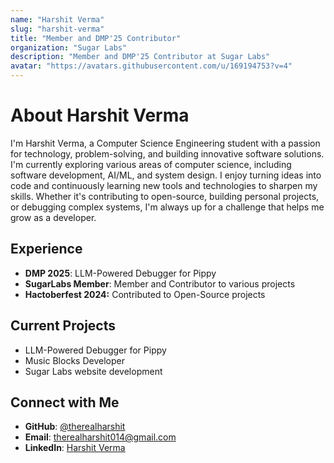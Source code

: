 ```yaml
---
name: "Harshit Verma"
slug: "harshit-verma"
title: "Member and DMP'25 Contributor"
organization: "Sugar Labs"
description: "Member and DMP'25 Contributor at Sugar Labs"
avatar: "https://avatars.githubusercontent.com/u/169194753?v=4"
---
```


<!--markdownlint-disable-->

# About Harshit Verma

I'm Harshit Verma, a Computer Science Engineering student with a passion for technology, problem-solving, and building innovative software solutions.  
I'm currently exploring various areas of computer science, including software development, AI/ML, and system design. I enjoy turning ideas into code and continuously learning new tools and technologies to sharpen my skills. Whether it's contributing to open-source, building personal projects, or debugging complex systems, I'm always up for a challenge that helps me grow as a developer.

## Experience

- **DMP 2025**: LLM-Powered Debugger for Pippy
- **SugarLabs Member**: Member and Contributor to various projects
- **Hactoberfest 2024:** Contributed to Open-Source projects

## Current Projects

- LLM-Powered Debugger for Pippy
- Music Blocks Developer
- Sugar Labs website development

## Connect with Me

- **GitHub**: [@therealharshit](https://github.com/therealharshit)
- **Email**: [therealharshit014@gmail.com](mailto:therealharshit014@gmail.com)
- **LinkedIn**: [Harshit Verma](https://linkedin.com/in/therealharshit)
